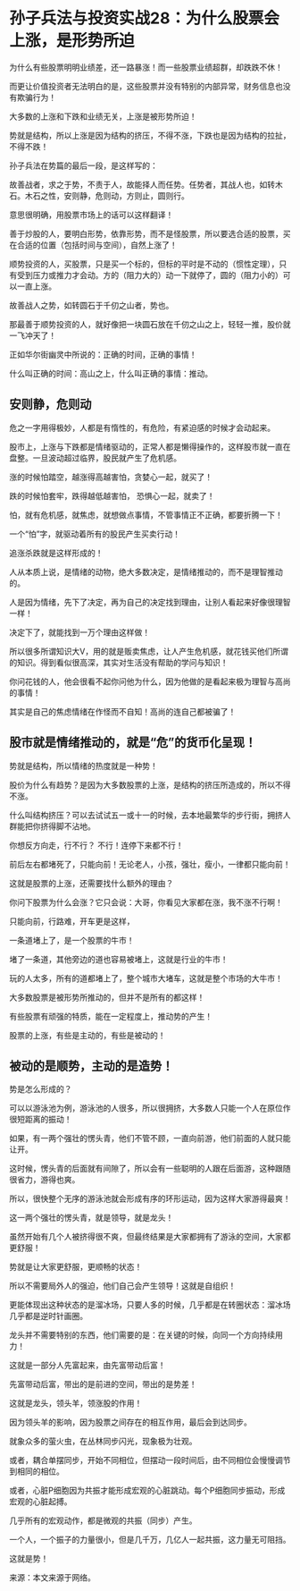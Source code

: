 # 孙子兵法与投资实战28：为什么股票会上涨，是形势所迫

为什么有些股票明明业绩差，还一路暴涨！而一些股票业绩超群，却跌跌不休！

而更让价值投资者无法明白的是，这些股票并没有特别的内部异常，财务信息也没有欺骗行为！

大多数的上涨和下跌和业绩无关，上涨是被形势所迫！

势就是结构，所以上涨是因为结构的挤压，不得不涨，下跌也是因为结构的拉扯，不​​得不跌！

孙子兵法在势篇的最后一段，是这样写的：

故善战者，求之于势，不责于人，故能择人而任势。任势者，其战人也，如转木石。木石之性，安则静，危则动，方则止，圆则行。

意思很明确，用股票市场上的话可以这样翻译！

善于炒股的人，要明白形势，依靠形势，而不是怪股票，所以要选合适的股票，买在合适的位置（包括时间与空间），自然上涨了！

顺势投资的人，买股票，只是买一个标的，但标的平时是不动的（惯性定理），只有受到压力或推力才会动。方的（阻力大的）动一下就停了，圆的（阻力小的）可以一直上涨。

故善战人之势，如转圆石于千仞之山者，势也。

那最善于顺势投资的人，就好像把一块圆石放在千仞之山之上，轻轻一推，股价就一飞冲天了！

正如华尔街幽灵中所说的：正确的时间，正确的事情！

什么叫正确的时间：高山之上，什么叫正确的事情：推动。

## 安则静，危则动

危之一字用得极妙，人都是有惰性的，有危险，有紧迫感的时候才会动起来。

股市上，上涨与下跌都是情绪驱动的，正常人都是懒得操作的，这样股市就一直在盘整。一旦波动超过临界，股民就产生了危机感。

涨的时候怕踏空，越涨得高越害怕，贪婪心一起，就买了！

跌的时候怕套牢，跌得越低越害怕， 恐惧心一起，就卖了！

怕，就有危机感，就焦虑，就想做点事情，不管事情正不正确，都要折腾一下！

一个“怕”字，就驱动着所有的股民产生买卖行动！

追涨杀跌就是这样形成的！

人从本质上说，是情绪的动物，绝大多数决定，是情绪推动的，而不是理智推动的。

人是因为情绪，先下了决定，再为自己的决定找到理由，让别人看起来好像很理智一样！

决定下了，就能找到一万个理由这样做！

所以很多所谓知识大V，用的就是贩卖焦虑，让人产生危机感，就花钱买他们所谓的知识。得到看似很高深，其实对生活没有帮助的学问与知识！

你问花钱的人，他会很看不起你问他为什么，因为他做的是看起来极为理智与高尚的事情！

其实是自己的焦虑情绪在作怪而不自知！高尚的连自己都被骗了！

## 股市就是情绪推动的，就是“危”的货币化呈现！

势就是结构，所以情绪的热度就是一种势！

股价为什么有趋势？是因为大多数股票的上涨，是结构的挤压所造成的，所以不得不涨。

什么叫结构挤压？可以去试试五一或十一的时候，去本地最繁华的步行街，拥挤人群能把你挤得脚不沾地。

你想反方向走，行不行？ 不行！连停下来都不行！

前后左右都堵死了，只能向前！无论老人，小孩，强壮，瘦小，一律都只能向前！

这就是股票的上涨，还需要找什么额外的理由？

你问下股票为什么会涨？它只会说：大哥，你看见大家都在涨，我不涨不行啊！

只能向前，行路难，开车更是这样，

一条道堵上了，是一个股票的牛市！

堵了一条道，其他旁边的道也容易被堵上，这就是行业的牛市！

玩的人太多，所有的道都堵上了，整个城市大堵车，这就是整个市场的大牛市！

大多数股票是被形势所推动的，但并不是所有的都这样！

有些股票有顽强的特质，能在一定程度上，推动势的产生！

股票的上涨，有些是主动的，有些是被动的！

## 被动的是顺势，主动的是造势！

势是怎么形成的？

可以以游泳池为例，游泳池的人很多，所以很拥挤，大多数人只能一个人在原位作很短距离的振动！

如果，有一两个强壮的愣头青，他们不管不顾，一直向前游，他们前面的人就只能让开。

这时候，愣头青的后面就有间隙了，所以会有一些聪明的人跟在后面游，这种跟随很省力，游得也爽。

所以，很快整个无序的游泳池就会形成有序的环形运动，因为这样大家游得最爽！

这一两个强壮的愣头青，就是领导，就是龙头！

虽然开始有几个人被挤得很不爽，但最终结果是大家都拥有了游泳的空间，大家都更舒服！

势就是让大家更舒服，更顺畅的状态！

所以不需要局外人的强迫，他们自己会产生领导！这就是自组织！

更能体现出这种状态的是溜冰场，只要人多的时候，几乎都是在转圈状态：溜冰场几乎都是逆时针画圈。

龙头并不需要特别的东西，他们需要的是：在关键的时候，向同一个方向持续用力！

这就是一部分人先富起来，由先富带动后富！

先富带动后富，带出的是前进的空间，带出的是势差！

这就是龙头，领头羊，领涨股的作用！

因为领头羊的影响，因为股票之间存在的相互作用，最后会到达同步。

就象众多的萤火虫，在丛林同步闪光，现象极为壮观。

或者，耦合单摆同步，开始不同相位，但摆动一段时间后，由不同相位会慢慢调节到相同的相位。

或者，心脏P细胞因为共振才能形成宏观的心脏跳动。每个P细胞同步振动，形成宏观的心脏起搏。

几乎所有的宏观动作，都是微观的共振（同步）产生。

一个人，一个振子的力量很小，但是几千万，几亿人一起共振，这力量无可阻挡。

这就是势！

来源：本文来源于网络。
